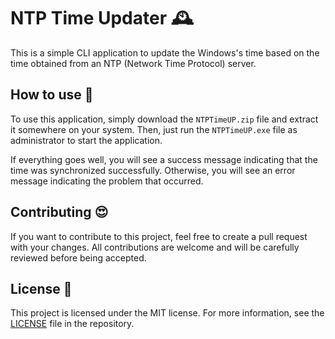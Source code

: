 # NTP Time Updater 🕰️

This is a simple CLI application to update the Windows's time based on the time obtained from an NTP (Network Time Protocol) server.

## How to use 🤔

To use this application, simply download the `NTPTimeUP.zip` file and extract it somewhere on your system. Then, just run the `NTPTimeUP.exe` file as administrator to start the application.

If everything goes well, you will see a success message indicating that the time was synchronized successfully. Otherwise, you will see an error message indicating the problem that occurred.

## Contributing 😍

If you want to contribute to this project, feel free to create a pull request with your changes. All contributions are welcome and will be carefully reviewed before being accepted.

## License 📜

This project is licensed under the MIT license. For more information, see the [LICENSE](LICENSE) file in the repository.
